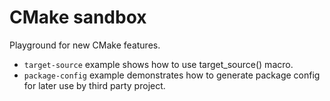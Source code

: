 # CMake sandbox

Playground for new CMake features.

+ `target-source` example shows how to use target_source() macro.
+ `package-config` example demonstrates how to generate package config for later use by third party project.


